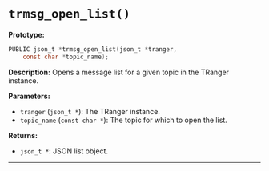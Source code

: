 # `trmsg_open_list()`

**Prototype:**
```c
PUBLIC json_t *trmsg_open_list(json_t *tranger,
    const char *topic_name);
```

**Description:**
Opens a message list for a given topic in the TRanger instance.

**Parameters:**
- `tranger` (`json_t *`): The TRanger instance.
- `topic_name` (`const char *`): The topic for which to open the list.

**Returns:**
- `json_t *`: JSON list object.

---
